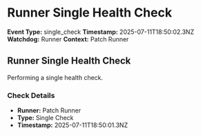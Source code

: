# Runner Single Health Check

**Event Type:** single_check
**Timestamp:** 2025-07-11T18:50:02.3NZ
**Watchdog:** Runner
**Context:** Patch Runner


## Runner Single Health Check

Performing a single health check.

### Check Details
- **Runner:** Patch Runner
- **Type:** Single Check
- **Timestamp:** 2025-07-11T18:50:01.3NZ


